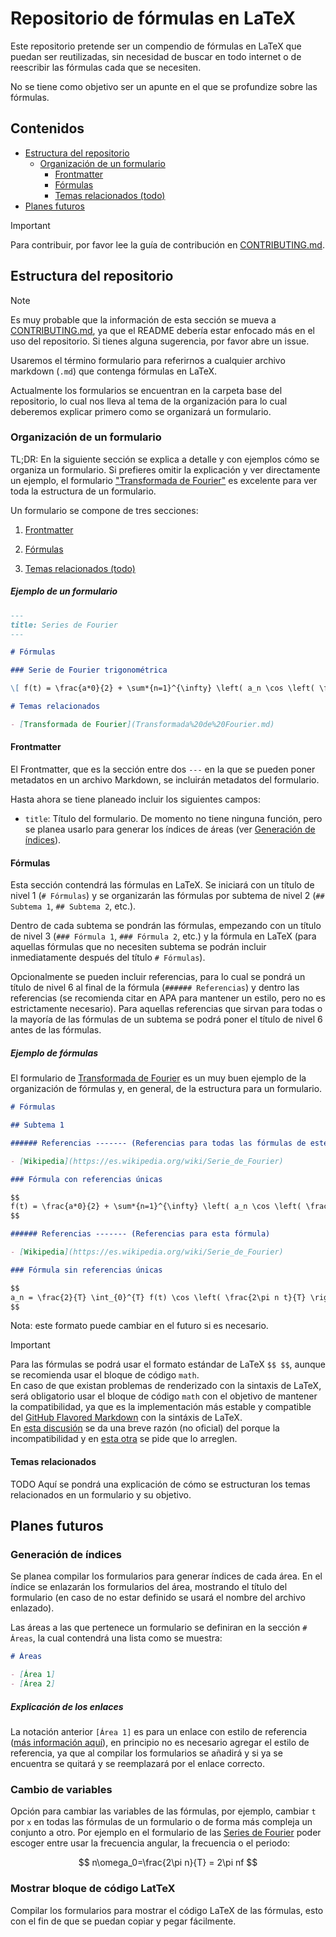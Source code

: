 # Repositorio de fórmulas en LaTeX

Este repositorio pretende ser un compendio de fórmulas en LaTeX que puedan ser reutilizadas, sin necesidad de buscar en todo internet o de reescribir las fórmulas cada que se necesiten.

No se tiene como objetivo ser un apunte en el que se profundize sobre las fórmulas.

## Contenidos

- [Estructura del repositorio](#estructura-del-repositorio)
  - [Organización de un formulario](#organización-de-un-formulario)
    - [Frontmatter](#frontmatter)
    - [Fórmulas](#fórmulas)
    - [Temas relacionados (todo)](#temas-relacionados)
- [Planes futuros](#planes-futuros)

> [!IMPORTANT]  
> Para contribuir, por favor lee la guía de contribución en [CONTRIBUTING.md](CONTRIBUTING.md).

## Estructura del repositorio

> [!NOTE]  
> Es muy probable que la información de esta sección se mueva a [CONTRIBUTING.md](CONTRIBUTING.md), ya que el README debería estar enfocado más en el uso del repositorio. Si tienes alguna sugerencia, por favor abre un issue.

Usaremos el término formulario para referirnos a cualquier archivo markdown (`.md`) que contenga fórmulas en LaTeX.

Actualmente los formularios se encuentran en la carpeta base del repositorio, lo cual nos lleva al tema de la organización para lo cual deberemos explicar primero como se organizará un formulario.

### Organización de un formulario

TL;DR: En la siguiente sección se explica a detalle y con ejemplos cómo se organiza un formulario. Si prefieres omitir la explicación y ver directamente un ejemplo, el formulario ["Transformada de Fourier"](formularios/Transformada%20de%20Fourier.md) es excelente para ver toda la estructura de un formulario.

Un formulario se compone de tres secciones:

1. [Frontmatter](#frontmatter)

2. [Fórmulas](#fórmulas)
3. [Temas relacionados (todo)](#temas-relacionados)

##### Ejemplo de un formulario

```markdown
---
title: Series de Fourier
---

# Fórmulas

### Serie de Fourier trigonométrica

\[ f(t) = \frac{a*0}{2} + \sum*{n=1}^{\infty} \left( a_n \cos \left( \frac{2\pi n t}{T} \right) + b_n \sin \left( \frac{2\pi n t}{T} \right) \right) \]

# Temas relacionados

- [Transformada de Fourier](Transformada%20de%20Fourier.md)
```

#### Frontmatter

El Frontmatter, que es la sección entre dos `---` en la que se pueden poner metadatos en un archivo Markdown, se incluirán metadatos del formulario.

Hasta ahora se tiene planeado incluir los siguientes campos:

- `title`: Título del formulario. De momento no tiene ninguna función, pero se planea usarlo para generar los índices de áreas (ver [Generación de índices](#generación-de-índices)).

#### Fórmulas

Esta sección contendrá las fórmulas en LaTeX. Se iniciará con un título de nivel 1 (`# Fórmulas`) y se organizarán las fórmulas por subtema de nivel 2 (`## Subtema 1`, `## Subtema 2`, etc.).

Dentro de cada subtema se pondrán las fórmulas, empezando con un título de nivel 3 (`### Fórmula 1`, `### Fórmula 2`, etc.) y la fórmula en LaTeX (para aquellas fórmulas que no necesiten subtema se podrán incluir inmediatamente después del título `# Fórmulas`).

Opcionalmente se pueden incluir referencias, para lo cual se pondrá un título de nivel 6 al final de la fórmula (`###### Referencias`) y dentro las referencias (se recomienda citar en APA para mantener un estilo, pero no es estrictamente necesario). Para aquellas referencias que sirvan para todas o la mayoría de las fórmulas de un subtema se podrá poner el título de nivel 6 antes de las fórmulas.

##### Ejemplo de fórmulas

El formulario de [Transformada de Fourier](formularios/Transformada%20de%20Fourier.md) es un muy buen ejemplo de la organización de fórmulas y, en general, de la estructura para un formulario.

```markdown
# Fórmulas

## Subtema 1

###### Referencias ------- (Referencias para todas las fórmulas de este subtema)

- [Wikipedia](https://es.wikipedia.org/wiki/Serie_de_Fourier)

### Fórmula con referencias únicas

$$
f(t) = \frac{a*0}{2} + \sum*{n=1}^{\infty} \left( a_n \cos \left( \frac{2\pi n t}{T} \right) + b_n \sin \left( \frac{2\pi n t}{T} \right) \right)
$$

###### Referencias ------- (Referencias para esta fórmula)

- [Wikipedia](https://es.wikipedia.org/wiki/Serie_de_Fourier)

### Fórmula sin referencias únicas

$$
a_n = \frac{2}{T} \int_{0}^{T} f(t) \cos \left( \frac{2\pi n t}{T} \right) \, dt
$$
```

Nota: este formato puede cambiar en el futuro si es necesario.

> [!IMPORTANT]  
> Para las fórmulas se podrá usar el formato estándar de LaTeX `$$ $$`, aunque se recomienda usar el bloque de código `math`.  
> En caso de que existan problemas de renderizado con la sintaxis de LaTeX, será obligatorio usar el bloque de código `math` con el objetivo de mantener la compatibilidad, ya que es la implementación más estable y compatible del [GitHub Flavored Markdown](https://docs.github.com/en/get-started/writing-on-github/working-with-advanced-formatting/writing-mathematical-expressions#writing-expressions-as-blocks) con la sintáxis de LaTeX.  
> En [esta discusión](https://github.com/orgs/community/discussions/36984#discussioncomment-3981018) se da una breve razón (no oficial) del porque la incompatibilidad y en [esta otra](https://github.com/orgs/community/discussions/87461) se pide que lo arreglen.

#### Temas relacionados

TODO Aquí se pondrá una explicación de cómo se estructuran los temas relacionados en un formulario y su objetivo.

## Planes futuros

### Generación de índices

Se planea compilar los formularios para generar índices de cada área. En el índice se enlazarán los formularios del área, mostrando el título del formulario (en caso de no estar definido se usará el nombre del archivo enlazado).

Las áreas a las que pertenece un formulario se definiran en la sección `# Áreas`, la cual contendrá una lista como se muestra:

```markdown
# Áreas

- [Área 1]
- [Área 2]
```

##### Explicación de los enlaces

La notación anterior `[Área 1]` es para un enlace con estilo de referencia ([más información aquí](https://www.markdownguide.org/basic-syntax/#reference-style-links)), en principio no es necesario agregar el estilo de referencia, ya que al compilar los formularios se añadirá y si ya se encuentra se quitará y se reemplazará por el enlace correcto.

### Cambio de variables

Opción para cambiar las variables de las fórmulas, por ejemplo, cambiar `t` por `x` en todas las fórmulas de un formulario o de forma más compleja un conjunto a otro. Por ejemplo en el formulario de las [Series de Fourier](formularios/Series%20de%20Fourier.md) poder escoger entre usar la frecuencia angular, la frecuencia o el periodo:

$$
n\omega_0=\frac{2\pi n}{T} = 2\pi nf
$$

### Mostrar bloque de código LatTeX

Compilar los formularios para mostrar el código LaTeX de las fórmulas, esto con el fin de que se puedan copiar y pegar fácilmente.
